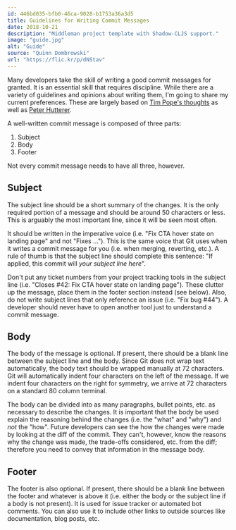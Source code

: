 ```yaml
---
id: 446bd035-bfb0-46ca-9028-b1753a36a3d5
title: Guidelines for Writing Commit Messages
date: 2018-10-21
description: "Middleman project template with Shadow-CLJS support."
image: "guide.jpg"
alt: "Guide"
source: "Quinn Dombrowski"
url: "https://flic.kr/p/dNStav"
---
```

Many developers take the skill of writing a good commit messages for granted. It is an essential skill that requires discipline. While there are a variety of guidelines and opinions about writing them, I'm going to share my current preferences. These are largely based on [Tim Pope's thoughts](https://tbaggery.com/2008/04/19/a-note-about-git-commit-messages.html) as well as [Peter Hutterer](http://who-t.blogspot.com/2009/12/on-commit-messages.html).

A well-written commit message is composed of three parts:

1. Subject
2. Body
3. Footer

Not every commit message needs to have all three, however.

## Subject
The subject line should be a short summary of the changes. It is the only required portion of a message and should be around 50 characters or less. This is arguably the most important line, since it will be seen most often.

It should be written in the imperative voice (i.e. "Fix CTA hover state on landing page" and not "Fixes ..."). This is the same voice that Git uses when it writes a commit message for you (i.e. when merging, reverting, etc.). A rule of thumb is that the subject line should complete this sentence: "If applied, this commit will *your subject line here*".

Don't put any ticket numbers from your project tracking tools in the subject line (i.e. "Closes #42: Fix CTA hover state on landing page"). These clutter up the message, place them in the footer section instead (see below). Also, do not write subject lines that only reference an issue (i.e. "Fix bug #44"). A developer should never have to open another tool just to understand a commit message.

## Body
The body of the message is optional. If present, there should be a blank line between the subject line and the body. Since Git does not wrap text automatically, the body text should be wrapped manually at 72 characters. Git will automatically indent four characters on the left of the message. If we indent four characters on the right for symmetry, we arrive at 72 characters on a standard 80 column terminal.

The body can be divided into as many paragraphs, bullet points, etc. as necessary to describe the changes. It is important that the body be used explain the reasoning behind the changes (i.e. the "what" and "why") and _not_ the "how". Future developers can see the how the changes were made by looking at the diff of the commit. They can't, however, know the reasons why the change was made, the trade-offs considered, etc. from the diff; therefore you need to convey that information in the message body.

## Footer
The footer is also optional. If present, there should be a blank line between the footer and whatever is above it (i.e. either the body or the subject line if a body is not present). It is used for issue tracker or automated bot comments. You can also use it to include other links to outside sources like documentation, blog posts, etc.
